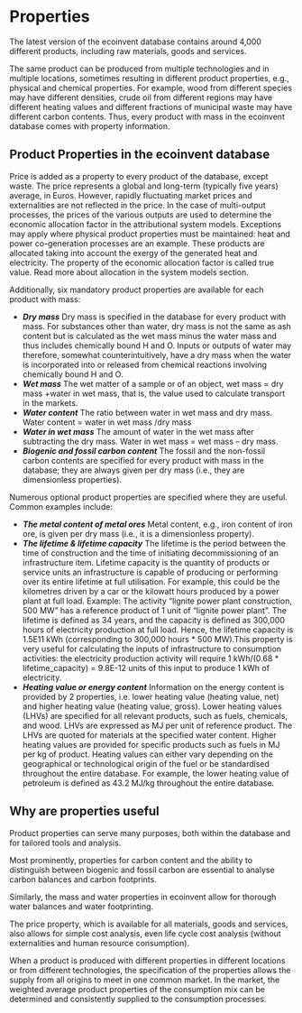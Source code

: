 # Properties

The latest version of the ecoinvent database contains around 4,000 different products, including raw materials, goods
and services.

The same product can be produced from multiple technologies and in multiple locations, sometimes resulting in different
product properties, e.g., physical and chemical properties. For example, wood from different species may have different
densities, crude oil from different regions may have different heating values and different fractions of municipal waste
may have different carbon contents. Thus, every product with mass in the ecoinvent database comes with property
information.

## Product Properties in the ecoinvent database

Price is added as a property to every product of the database, except waste. The price represents a global and
long-term (typically five years) average, in Euros.
However, rapidly fluctuating market prices and externalities are not reflected in the price.
In the case of multi-output processes, the prices of the various outputs are used to determine the economic allocation
factor in the attributional system models. Exceptions may apply where physical product properties must be maintained:
heat and power co-generation processes are an example. These products are allocated taking into account the exergy of
the generated heat and electricity. The property of the economic allocation factor is called true value. Read more about
allocation in the system models section.

Additionally, six mandatory product properties are available for each product with mass:

- ***Dry mass***
  Dry mass is specified in the database for every product with mass. For substances other than water, dry mass is not
  the same as ash content but is calculated as the wet mass minus the water mass and thus includes chemically bound H
  and O. Inputs or outputs of water may therefore, somewhat counterintuitively, have a dry mass when the water is
  incorporated into or released from chemical reactions involving chemically bound H and O.
- ***Wet mass***
  The wet matter of a sample or of an object, wet mass = dry mass +water in wet mass, that is, the value used to
  calculate transport in the markets.
- ***Water content***
  The ratio between water in wet mass and dry mass.
  Water content = water in wet mass /dry mass
- ***Water in wet mass***
  The amount of water in the wet mass after subtracting the dry mass.
  Water in wet mass = wet mass – dry mass.
- ***Biogenic and fossil carbon content***
  The fossil and the non-fossil carbon contents are specified for every product with mass in the database; they are
  always given per dry mass (i.e., they are dimensionless properties).

Numerous optional product properties are specified where they are useful. Common examples include:

- ***The metal content of metal ores***
  Metal content, e.g., iron content of iron ore, is given per dry mass (i.e., it is a dimensionless property).
- ***The lifetime & lifetime capacity***
  The lifetime is the period between the time of construction and the time of initiating decommissioning of an
  infrastructure item. Lifetime capacity is the quantity of products or service units an infrastructure is capable of
  producing or performing over its entire lifetime at full utilisation. For example, this could be the kilometres driven
  by a car or the kilowatt hours produced by a power plant at full load.
  Example: The activity “lignite power plant construction, 500 MW” has a reference product of 1 unit of “lignite power
  plant”. The lifetime is defined as 34 years, and the capacity is defined as 300,000 hours of electricity production at
  full load. Hence, the lifetime capacity is 1.5E11 kWh (corresponding to 300,000 hours * 500 MW).This property is very
  useful for calculating the inputs of infrastructure to consumption activities: the electricity production activity
  will require 1 kWh/(0.68 * lifetime_capacity) = 9.8E-12 units of this input to produce 1 kWh of electricity.
- ***Heating value or energy content***
  Information on the energy content is provided by 2 properties, i.e. lower heating value (heating value, net) and
  higher heating value (heating value, gross). Lower heating values (LHVs) are specified for all relevant products, such
  as fuels, chemicals, and wood. LHVs are expressed as MJ per unit of reference product. The LHVs are quoted for
  materials at the specified water content. Higher heating values are provided for specific products such as fuels in MJ
  per kg of product. Heating values can either vary depending on the geographical or technological origin of the fuel or
  be standardised throughout the entire database. For example, the lower heating value of petroleum is defined as 43.2
  MJ/kg throughout the entire database.

## Why are properties useful

Product properties can serve many purposes, both within the database and for tailored tools and analysis.

Most prominently, properties for carbon content and the ability to distinguish between biogenic and fossil carbon are
essential to analyse carbon balances and carbon footprints.

Similarly, the mass and water properties in ecoinvent allow for thorough water balances and water footprinting.

The price property, which is available for all materials, goods and services, also allows for simple cost analysis, even
life cycle cost analysis (without externalities and human resource consumption).

When a product is produced with different properties in different locations or from different technologies, the
specification of the properties allows the supply from all origins to meet in one common market. In the market, the
weighted average product properties of the consumption mix can be determined and consistently supplied to the
consumption processes.
